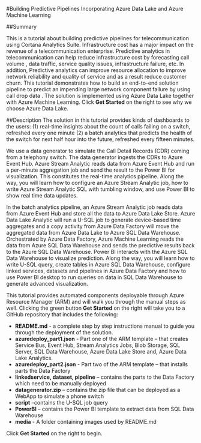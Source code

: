 #Building Predictive Pipelines Incorporating Azure Data Lake and Azure Machine Learning

##Summary

This is a tutorial about building predictive pipelines for telecommunication using Cortana Analytics Suite. Infrastructure cost  has a major impact on the revenue of a telecommunication enterprise. Predictive analytics in telecommunication can help reduce infrastructure cost by forecasting call volume , data traffic, service quality issues, infrastructure failure, etc. In addition, Predictive analytics can improve resource allocation to improve network reliability and quality of service and as a result reduce customer churn. This tutorial demonstrates how to build an end-to-end solution pipeline to predict an impending large network component failure by using call drop data . The solution is implemented using Azure Data Lake together with Azure Machine Learning. Click **Get Started** on the right to see why we choose Azure Data Lake.

##Description
The solution in this tutorial provides kinds of dashboards to the users: (1) real-time insights about the count of calls failing on a switch, refreshed every one minute (2) a batch analytics  that predicts the health of the switch for next half hour into the future, refreshed every fifteen minutes.

We use a data generator to simulate  the Call Detail Records (CDR) coming from a telephony switch. The data generator ingests the CDRs to Azure Event Hub. Azure Stream Analytic reads data from Azure Event Hub and run a per-minute aggregation job and send the result to the Power BI for visualization. This constitutes the real-time analytics pipeline. Along the way, you will learn how to configure an Azure Stream Analytic job, how to write Azure Stream Analytic SQL with tumbling window, and use Power BI to show real time data updates.

In the batch analytics pipeline, an Azure Stream Analytic job reads data from Azure Event Hub and store all the data to Azure Data Lake Store. Azure Data Lake Analytic will run a U-SQL job to generate device-based time aggregates and a copy activity from Azure Data Factory will move the aggregated data from Azure Data Lake to Azure SQL Data Warehouse. Orchestrated by Azure Data Factory, Azure Machine Learning reads the data from Azure SQL Data Warehouse and sends the predictive results back to the Azure SQL Data Warehouse. Power BI interacts with the Azure SQL Data Warehouse to visualize prediction. Along the way, you will learn how to write U-SQL query, create tables in Azure SQL Data Warehouse, configure linked services, datasets and pipelines in Azure Data Factory and how to use Power BI desktop to run queries on data in SQL Data Warehouse to generate advanced visualization.

This tutorial provides automated components deployable through Azure Resource Manager (ARM) and will walk you through the manual steps as well. Clicking the green button  **Get Started** on the right will take you to a GitHub repository that includes the following:

- **README.md** - a complete step by step instructions manual to guide you through the deployment of the solution.
- **azuredeploy_part1.json** - Part one of the ARM template – that creates Service Bus, Event Hub, Stream Analytics Jobs, Blob Storage, SQL Server, SQL Data Warehouse, Azure Data Lake Store and, Azure Data Lake Analytics.
-	**azuredeploy_part2.json** - Part two of the ARM template – that installs parts the Data Factory
-	**linkedservice, dataset, pipeline** – contains the parts to the Data Factory which need to be manually deployed
-	**datagenerator.zip** – contains the zip file that can be deployed as a WebApp to simulate a phone switch
-	**script** –contains the U-SQL job query
-	**PowerBI** – contains the Power BI template to extract data from SQL Data Warehouse
-	**media** - A folder containing images used by README.md

Click **Get Started** on the right to begin.
